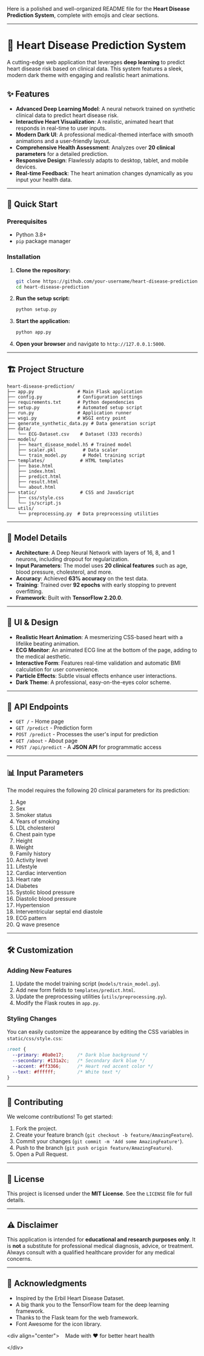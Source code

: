 Here is a polished and well-organized README file for the **Heart Disease Prediction System**, complete with emojis and clear sections.

-----

# 💖 Heart Disease Prediction System

A cutting-edge web application that leverages **deep learning** to predict heart disease risk based on clinical data. This system features a sleek, modern dark theme with engaging and realistic heart animations.

## ✨ Features

  - **Advanced Deep Learning Model**: A neural network trained on synthetic clinical data to predict heart disease risk.
  - **Interactive Heart Visualization**: A realistic, animated heart that responds in real-time to user inputs.
  - **Modern Dark UI**: A professional medical-themed interface with smooth animations and a user-friendly layout.
  - **Comprehensive Health Assessment**: Analyzes over **20 clinical parameters** for a detailed prediction.
  - **Responsive Design**: Flawlessly adapts to desktop, tablet, and mobile devices.
  - **Real-time Feedback**: The heart animation changes dynamically as you input your health data.

-----

## 🚀 Quick Start

### Prerequisites

  - Python 3.8+
  - `pip` package manager

### Installation

1.  **Clone the repository:**

    ```bash
    git clone https://github.com/your-username/heart-disease-prediction.git
    cd heart-disease-prediction
    ```

2.  **Run the setup script:**

    ```bash
    python setup.py
    ```

3.  **Start the application:**

    ```bash
    python app.py
    ```

4.  **Open your browser** and navigate to `http://127.0.0.1:5000`.

-----

## 🏗️ Project Structure

```
heart-disease-prediction/
├── app.py                # Main Flask application
├── config.py             # Configuration settings
├── requirements.txt      # Python dependencies
├── setup.py              # Automated setup script
├── run.py                # Application runner
├── wsgi.py               # WSGI entry point
├── generate_synthetic_data.py # Data generation script
├── data/
│   └── ECG-Dataset.csv    # Dataset (333 records)
├── models/
│   ├── heart_disease_model.h5 # Trained model
│   ├── scaler.pkl          # Data scaler
│   └── train_model.py      # Model training script
├── templates/             # HTML templates
│   ├── base.html
│   ├── index.html
│   ├── predict.html
│   ├── result.html
│   └── about.html
├── static/                # CSS and JavaScript
│   ├── css/style.css
│   └── js/script.js
└── utils/
    └── preprocessing.py  # Data preprocessing utilities
```

-----

## 🧠 Model Details

  - **Architecture**: A Deep Neural Network with layers of 16, 8, and 1 neurons, including dropout for regularization.
  - **Input Parameters**: The model uses **20 clinical features** such as age, blood pressure, cholesterol, and more.
  - **Accuracy**: Achieved **63% accuracy** on the test data.
  - **Training**: Trained over **92 epochs** with early stopping to prevent overfitting.
  - **Framework**: Built with **TensorFlow 2.20.0**.

-----

## 🎨 UI & Design

  - **Realistic Heart Animation**: A mesmerizing CSS-based heart with a lifelike beating animation.
  - **ECG Monitor**: An animated ECG line at the bottom of the page, adding to the medical aesthetic.
  - **Interactive Form**: Features real-time validation and automatic BMI calculation for user convenience.
  - **Particle Effects**: Subtle visual effects enhance user interactions.
  - **Dark Theme**: A professional, easy-on-the-eyes color scheme.

-----

## 🔧 API Endpoints

  - `GET /` - Home page
  - `GET /predict` - Prediction form
  - `POST /predict` - Processes the user's input for prediction
  - `GET /about` - About page
  - `POST /api/predict` - A **JSON API** for programmatic access

-----

## 📊 Input Parameters

The model requires the following 20 clinical parameters for its prediction:

1.  Age
2.  Sex
3.  Smoker status
4.  Years of smoking
5.  LDL cholesterol
6.  Chest pain type
7.  Height
8.  Weight
9.  Family history
10. Activity level
11. Lifestyle
12. Cardiac intervention
13. Heart rate
14. Diabetes
15. Systolic blood pressure
16. Diastolic blood pressure
17. Hypertension
18. Interventricular septal end diastole
19. ECG pattern
20. Q wave presence

-----

## 🛠️ Customization

### Adding New Features

1.  Update the model training script (`models/train_model.py`).
2.  Add new form fields to `templates/predict.html`.
3.  Update the preprocessing utilities (`utils/preprocessing.py`).
4.  Modify the Flask routes in `app.py`.

### Styling Changes

You can easily customize the appearance by editing the CSS variables in `static/css/style.css`:

```css
:root {
  --primary: #0a0e17;     /* Dark blue background */
  --secondary: #131a2c;   /* Secondary dark blue */
  --accent: #ff3366;      /* Heart red accent color */
  --text: #ffffff;        /* White text */
}
```

-----

## 🤝 Contributing

We welcome contributions\! To get started:

1.  Fork the project.
2.  Create your feature branch (`git checkout -b feature/AmazingFeature`).
3.  Commit your changes (`git commit -m 'Add some AmazingFeature'`).
4.  Push to the branch (`git push origin feature/AmazingFeature`).
5.  Open a Pull Request.

-----

## 📄 License

This project is licensed under the **MIT License**. See the `LICENSE` file for full details.

-----

## ⚠️ Disclaimer

This application is intended for **educational and research purposes only**. It is **not** a substitute for professional medical diagnosis, advice, or treatment. Always consult with a qualified healthcare provider for any medical concerns.

-----

## 🙏 Acknowledgments

  - Inspired by the Erbil Heart Disease Dataset.
  - A big thank you to the TensorFlow team for the deep learning framework.
  - Thanks to the Flask team for the web framework.
  - Font Awesome for the icon library.

\<div align="center"\>
  
Made with ❤️ for better heart health

\</div\>
